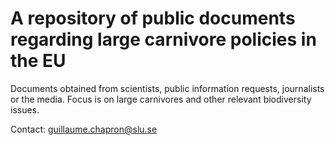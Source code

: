 # A repository of public documents regarding large carnivore policies in the EU

Documents obtained from scientists, public information requests, journalists or the media. Focus is on large carnivores and other relevant biodiversity issues. 

Contact: guillaume.chapron@slu.se